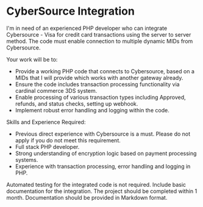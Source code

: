 # CyberSource Integration
I'm in need of an experienced PHP developer who can integrate Cybersource - Visa for credit card transactions using the server to server method. The code must enable connection to multiple dynamic MIDs from Cybersource.

Your work will be to:

- Provide a working PHP code that connects to Cybersource, based on a MIDs that I will provide which works with another gateway already.
- Ensure the code includes transaction processing functionality via cardinal commerce 3DS system.
- Enable processing of various transaction types including Approved, refunds, and status checks, setting up webhook.
- Implement robust error handling and logging within the code.

Skills and Experience Required:

- Previous direct experience with Cybersource is a must. Please do not apply if you do not meet this requirement.
- Full stack PHP developer.
- Strong understanding of encryption logic based on payment processing systems.
- Experience with transaction processing, error handling and logging in PHP.

Automated testing for the integrated code is not required. Include basic documentation for the integration. The project should be completed within 1 month. Documentation should be provided in Markdown format.